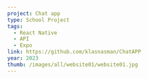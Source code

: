 ```yaml
---
project: Chat app
type: School Project
tags:
  - React Native
  - API
  - Expo
link: https://github.com/klasnasman/ChatAPP
year: 2023
thumb: /images/all/website01/website01.jpg
---
```


